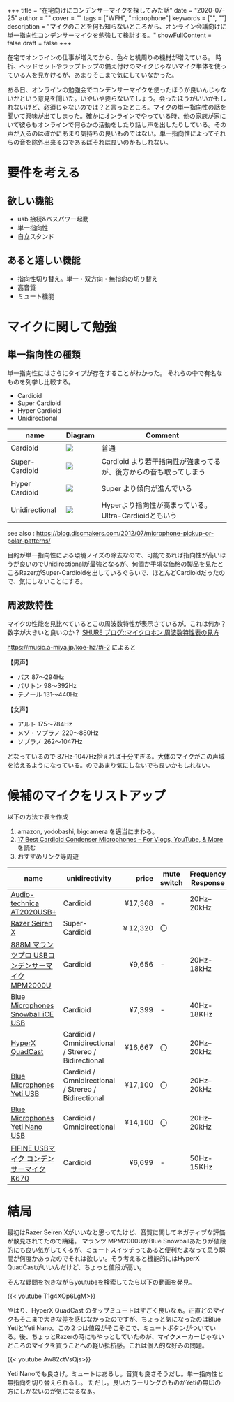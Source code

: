 +++
title = "在宅向けにコンデンサーマイクを探してみた話"
date = "2020-07-25"
author = ""
cover = ""
tags = ["WFH", "microphone"]
keywords = ["", ""]
description = "マイクのことを何も知らないところから、オンライン会議向けに単一指向性コンデンサーマイクを勉強して検討する。"
showFullContent = false
draft = false
+++

在宅でオンラインの仕事が増えてから、色々と机周りの機材が増えている。
時折、ヘッドセットやラップトップの備え付けのマイクじゃないマイク単体を使っている人を見かけるが、あまりそこまで気にしていなかった。

ある日、オンラインの勉強会でコンデンサーマイクを使ったほうが良いんじゃないかという意見を聞いた。いやいや要らないでしょう。会ったほうがいいかもしれないけど、必須じゃないのでは？と言ったところ。マイクの単一指向性の話を聞いて興味が出てしまった。確かにオンラインでやっている時、他の家族が家にいて彼らもオンラインで何らかの活動をしたり話し声を出したりしている。その声が入るのは確かにあまり気持ちの良いものではない。単一指向性によってそれらの音を除外出来るのであるばそれは良いのかもしれない。

# 要件を考える

## 欲しい機能

* usb 接続&バスパワー起動
* 単一指向性
* 自立スタンド

## あると嬉しい機能

* 指向性切り替え。単一・双方向・無指向の切り替え
* 高音質
* ミュート機能

# マイクに関して勉強
## 単一指向性の種類

単一指向性にはさらにタイプが存在することがわかった。
それらの中で有名なものを列挙し比較する。

* Cardioid
* Super Cardioid
* Hyper Cardioid
* Unidirectional

| name | Diagram | Comment |
| -------- | -------- | ----- |
| Cardioid     | ![](https://blog.discmakers.com/wp-content/uploads/2012/07/03P_Cardioid.jpg)  | 普通 |
|Super-Cardioid|![](https://blog.discmakers.com/wp-content/uploads/2012/07/05P_SuperCardioid.jpg)| Cardioid より若干指向性が強まってるが、後方からの音も取ってしまう |
| Hyper Cardioid |![](https://blog.discmakers.com/wp-content/uploads/2012/07/04P_HyperCardioid.jpg)| Super より傾向が進んでいる |
|Unidirectional|![](https://blog.discmakers.com/wp-content/uploads/2012/07/06P_Unidirectional.jpg)| Hyperより指向性が高まっている。Ultra-Cardioidともいう |

see also : https://blog.discmakers.com/2012/07/microphone-pickup-or-polar-patterns/

目的が単一指向性による環境ノイズの除去なので、可能であれば指向性が高いほうが良いのでUnidirectionalが最強となるが、何個か手頃な価格の製品を見たところRazerがSuper-Cardioidを出しているぐらいで、ほとんどCardioidだったので、気にしないことにする。

## 周波数特性

マイクの性能を見比べているとこの周波数特性が表示さているが。これは何か？
数字が大きいと良いのか？
[SHURE ブログ::マイクロホン 周波数特性表の見方](https://www.shure.com/ja-JP/performance-production/louder/how-to-read-a-microphone-frequency-response-chart)

https://music.a-miya.jp/koe-hz/#i-2 によると

【男声】
* バス 87～294Hz
* バリトン 98～392Hz
* テノール 131～440Hz

【女声】
* アルト 175～784Hz
* メゾ・ソプラノ 220～880Hz
* ソプラノ 262～1047Hz

となっているので 87Hz-1047Hz拾えれば十分すぎる。大体のマイクがこの声域を拾えるようになっている。のであまり気にしないでも良いかもしれない。

# 候補のマイクをリストアップ

以下の方法で表を作成

1. amazon, yodobashi, bigcamera を適当にまわる。
1. [17 Best Cardioid Condenser Microphones – For Vlogs, YouTube, & More](https://microphonebasics.com/best-cardioid-condenser-microphone/#best6) を読む
1. おすすめリンク等周遊

| name | unidirectivity | price| mute switch | Frequency Response|
| -------- | -------- | -------: | -------- | ------- |
| [Audio-technica AT2020USB+](https://www.amazon.co.jp/audio-technica-%E3%82%AA%E3%83%BC%E3%83%87%E3%82%A3%E3%82%AA%E3%83%86%E3%82%AF%E3%83%8B%E3%82%AB-USB-%E3%83%9E%E3%82%A4%E3%82%AF%E3%83%AD%E3%83%9B%E3%83%B3-AT2020USB/dp/B00Q3K32I8/ref=psdc_2130076051_t2_B000Y0FBY6) | Cardioid | ¥17,368 | - | 20Hz–20kHz |
| [Razer Seiren X](https://www.yodobashi.com/product/100000001003771691/) | Super-Cardioid  | ￥12,320 | 〇 | |
| [888M マランツプロ USBコンデンサーマイク MPM2000U](https://www.amazon.co.jp/dp/B01GJ9IUNY/ref=vp_d_pb_TIER2_cml_lp_B084K53F5Z_pd?_encoding=UTF8&pd_rd_i=B01GJ9IUNY&pd_rd_w=LweXd&pf_rd_p=36dea1d5-dd4a-4c9f-baca-d2c0b0542db8&pf_rd_r=f4314235-bc89-4c0e-8432-fb23408e1f19&pd_rd_r=f4314235-bc89-4c0e-8432-fb23408e1f19&pd_rd_wg=Y7Z1n) |  Cardioid | ¥9,656 | - | 20Hz-18kHz |
| [Blue Microphones Snowball iCE USB](https://www.amazon.co.jp/gp/product/B0822PPCMG/ref=as_li_tl?ie=UTF8&tag=akigametv0e-22&camp=247&creative=1211&linkCode=as2&creativeASIN=B0822PPCMG&linkId=95733dbc0885ab03dea8d0012dd42ece) | Cardioid | ¥7,399 | - | 40Hz-18KHz | 
| [HyperX QuadCast](https://www.amazon.co.jp/%E3%82%AD%E3%83%B3%E3%82%B0%E3%82%B9%E3%83%88%E3%83%B3-HyperX-QuadCast%E3%82%B9%E3%82%BF%E3%83%B3%E3%83%89%E3%82%A2%E3%83%AD%E3%83%B3%E3%83%9E%E3%82%A4%E3%82%AF-%E3%82%B3%E3%83%B3%E3%83%86%E3%83%B3%E3%83%84%E3%82%AF%E3%83%AA%E3%82%A8%E3%83%BC%E3%82%BF%E3%83%BC-HX-MICQC-BK/dp/B07NZZZ746/ref=sr_1_5?__mk_ja_JP=%E3%82%AB%E3%82%BF%E3%82%AB%E3%83%8A&dchild=1&keywords=HyperX+QuadCast&qid=1595530484&sr=8-5) |Cardioid / Omnidirectional / Strereo / Bidirectional|	¥16,667| 〇 | 20Hz–20kHz | 
| [Blue Microphones Yeti USB](https://www.amazon.co.jp/Blue-Microphones-Midnight-BM400MB-2%E5%B9%B4%E9%96%93%E3%83%A1%E3%83%BC%E3%82%AB%E3%83%BC%E4%BF%9D%E8%A8%BC/dp/B0822PZGDJ/ref=sr_1_3?__mk_ja_JP=%E3%82%AB%E3%82%BF%E3%82%AB%E3%83%8A&dchild=1&keywords=blue%2Byeti&qid=1595668529&s=computers&sr=1-3&th=1) | Cardioid / Omnidirectional / Strereo / Bidirectional | ¥17,100| 〇 | 20Hz–20kHz |
| [Blue Microphones Yeti Nano USB](https://www.amazon.co.jp/Blue-Microphones-%E3%82%B3%E3%83%B3%E3%83%87%E3%83%B3%E3%82%B5%E3%83%BC-BM300SG-2%E5%B9%B4%E9%96%93%E3%83%A1%E3%83%BC%E3%82%AB%E3%83%BC%E4%BF%9D%E8%A8%BC/dp/B0822NRR6M/ref=sr_1_4?__mk_ja_JP=%E3%82%AB%E3%82%BF%E3%82%AB%E3%83%8A&dchild=1&keywords=blue+yeti&qid=1595668529&s=computers&sr=1-4) | Cardioid / Omnidirectional | ¥14,100 | 〇 |  20Hz–20kHz |
| [FIFINE USBマイク コンデンサーマイク K670](https://www.amazon.co.jp/FIFINE-%E3%82%B3%E3%83%B3%E3%83%87%E3%83%B3%E3%82%B5%E3%83%BC%E3%83%9E%E3%82%A4%E3%82%AF-%E3%83%9E%E3%82%A4%E3%82%AF%E3%82%B9%E3%82%BF%E3%83%B3%E3%83%89%E9%AB%98%E3%81%95%E8%AA%BF%E7%AF%80%E5%8F%AF-%E3%82%A4%E3%83%A4%E3%83%9B%E3%83%B3%E3%82%B8%E3%83%A3%E3%83%83%E3%82%AF%E4%BB%98%E3%81%8D-K670/dp/B079HRX2ZP/ref=sr_1_1?__mk_ja_JP=%E3%82%AB%E3%82%BF%E3%82%AB%E3%83%8A&dchild=1&keywords=FIFINE+USB%E3%83%9E%E3%82%A4%E3%82%AF+%E3%82%B3%E3%83%B3%E3%83%87%E3%83%B3%E3%82%B5%E3%83%BC%E3%83%9E%E3%82%A4%E3%82%AF+K670&qid=1595664306&s=musical-instruments&smid=A2ZDHB8YQ324B9&sr=1-1) | Cardioid | ¥6,699 | - | 50Hz-15KHz|

# 結局

最初はRazer Seiren Xがいいなと思ってたけど、音質に関してネガティブな評価が散見されてたので躊躇。
マランツ MPM2000UかBlue Snowballあたりが値段的にも良い気がしてくるが、ミュートスイッチってあると便利だよなって思う瞬間が何度かあったのでそれは欲しい。そう考えると機能的にはHyperX QuadCastがいいんだけど、ちょっと値段が高い。

そんな疑問を抱きながらyoutubeを検索してたら以下の動画を発見。

{{< youtube T1g4XOp6LgM>}}

やはり、HyperX QuadCast のタップミュートはすごく良いなぁ。正直どのマイクもそこまで大きな差を感じなかったのですが、ちょっと気になったのはBlue YetiとYeti Nano。この２つは値段がそこそこで、ミュートボタンがついている。後、ちょっとRazerの時にもやっとしていたのが、マイクメーカーじゃないところのマイクを買うことへの軽い抵抗感。これは個人的な好みの問題。

{{< youtube Aw82ctVsQjs>}}

Yeti Nanoでも良さげ。ミュートはあるし。音質も良さそうだし。単一指向性と無指向を切り替えられるし。
ただし。良いカラーリングのものがYetiの無印の方にしかないのが気になるなぁ。



